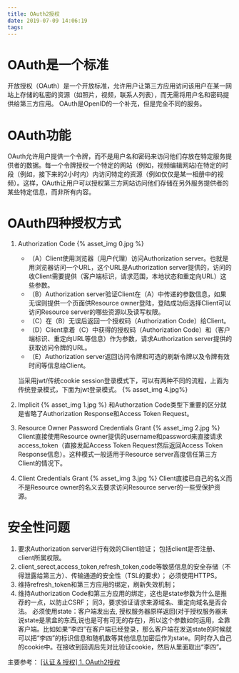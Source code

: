```yaml
---
title: OAuth2授权
date: 2019-07-09 14:06:19
tags: 
---
```

# OAuth是一个标准
开放授权（OAuth）是一个开放标准，允许用户让第三方应用访问该用户在某一网站上存储的私密的资源（如照片，视频，联系人列表），而无需将用户名和密码提供给第三方应用。
OAuth是OpenID的一个补充，但是完全不同的服务。

# OAuth功能
OAuth允许用户提供一个令牌，而不是用户名和密码来访问他们存放在特定服务提供者的数据。每一个令牌授权一个特定的网站（例如，视频编辑网站)在特定的时段（例如，接下来的2小时内）内访问特定的资源（例如仅仅是某一相册中的视频）。这样，OAuth让用户可以授权第三方网站访问他们存储在另外服务提供者的某些特定信息，而非所有内容。

# OAuth四种授权方式
1. Authorization Code
    {% asset_img 0.jpg %}
    - （A）Client使用浏览器（用户代理）访问Authorization server。也就是用浏览器访问一个URL，这个URL是Authorization server提供的，访问的收Client需要提供（客户端标识，请求范围，本地状态和重定向URL）这些参数。
    - （B）Authorization server验证Client在（A）中传递的参数信息，如果无误则提供一个页面供Resource owner登陆，登陆成功后选择Client可以访问Resource server的哪些资源以及读写权限。
    - （C）在（B）无误后返回一个授权码（Authorization Code）给Client。
    - （D）Client拿着（C）中获得的授权码（Authorization Code）和（客户端标识、重定向URL等信息）作为参数，请求Authorization server提供的获取访问令牌的URL。
    - （E）Authorization server返回访问令牌和可选的刷新令牌以及令牌有效时间等信息给Client。
    
    当采用jwt/传统cookie session登录模式下，可以有两种不同的流程，上面为传统登录模式，下面为jwt登录模式。
    {% asset_img 4.jpg%}

2. Implicit
    {% asset_img 1.jpg %}
    和Authorzation Code类型下重要的区分就是省略了Authorization Response和Access Token Request。
3. Resource Owner Password Credentials Grant
    {% asset_img 2.jpg %}
    Client直接使用Resource owner提供的username和password来直接请求access_token（直接发起Access Token Request然后返回Access Token Response信息）。这种模式一般适用于Resource server高度信任第三方Client的情况下。
4. Client Credentials Grant
    {% asset_img 3.jpg %}
    Client直接已自己的名义而不是Resource owner的名义去要求访问Resource server的一些受保护资源。

# 安全性问题
1. 要求Authorization server进行有效的Client验证； 
    包括client是否注册、client所属权限。
2. client_serect,access_token,refresh_token,code等敏感信息的安全存储（不得泄露给第三方）、传输通道的安全性（TSL的要求）；
    必须使用HTTPS。
3. 维持refresh_token和第三方应用的绑定，刷新失效机制；
4. 维持Authorization Code和第三方应用的绑定，这也是state参数为什么是推荐的一点，以防止CSRF；
    同3，要求验证请求来源域名、重定向域名是否合法。
    必须使用state：客户端发出去, 授权服务器原样返回(对于授权服务器来说state是黑盒的东西,说也是可有可无的存在)，所以这个参数如何运用，全靠客户端。比如如果“李四”在客户端已经登录，那么客户端在发送state的时候就可以把“李四”的标识信息和随机数等其他信息加密后作为state。同时存入自己的cookie中。在接收到回调后先对比验证cookie，然后从里面取出“李四”。



主要参考：
[[认证 & 授权] 1. OAuth2授权](https://www.cnblogs.com/linianhui/p/oauth2-authorization.html#auto_id_0)